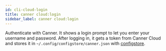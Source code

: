 ```yaml
---
id: cli-cloud-login
title: canner cloud:login
sidebar_label: canner cloud:login
---
```


Authenticate with Canner. It shows a login prompt to let you enter your username and password. After logging in, it gets a token from Canner Cloud and stores it in `~/.config/configstore/canner.json` with [configstore](https://www.npmjs.com/package/configstore).
